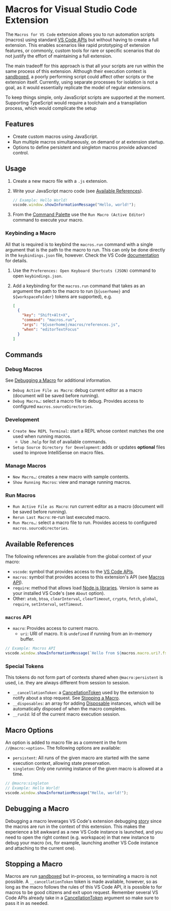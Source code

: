 # Macros for Visual Studio Code Extension 

The `Macros for VS Code` extension allows you to run automation scripts (macros) using standard [VS Code APIs](https://code.visualstudio.com/api/references/vscode-api) but without having to create a full extension. This enables scenarios like rapid prototyping of extension features, or commonly, custom tools for rare or specific scenarios that do not justify the effort of maintaining a full extension. 

The main tradeoff for this approach is that all your scripts are run within the same process of this extension. Although their execution context is [sandboxed](https://nodejs.org/api/vm.html#class-vmscript), a poorly performing script could affect other scripts or the extension itself.  Currently, using separate processes for isolation is not a goal, as it would essentially replicate the model of regular extensions.

To keep things simple, only JavaScript scripts are supported at the moment. Supporting TypeScript would require a toolchain and a transpilation process, which would complicate the setup

## Features

- Create custom macros using JavaScript.
- Run multiple macros simultaneously, on demand or at extension startup.
- Options to define persistent and singleton macros provide advanced control.

## Usage

1. Create a new macro file with a `.js` extension.
2. Write your JavaScript macro code (see [Available References](#available-references)).

   ```javascript
   // Example: Hello World!
   vscode.window.showInformationMessage("Hello, world!");
   ```
3. From the [Command Palette](https://code.visualstudio.com/api/references/contribution-points#contributes.commands) use the `Run Macro (Active Editor)` command to execute your macro.

### Keybinding a Macro
All that is required is to keybind the `macros.run` command with a single argument that is the path to the macro to run. This can only be done directly in the `keybindings.json` file, however. Check the VS Code [documentation](https://code.visualstudio.com/docs/editor/keybindings#_advanced-customization) for details.

1. Use the `Preferences: Open Keyboard Shortcuts (JSON)` command to open `keybindings.json`.
2. Add a keybinding for the `macros.run` command that takes as an argument the path to the macro to run (`${userhome}` and `${workspaceFolder}` tokens are supported), e.g.

   ```json
   [
     {
       "key": "Shift+Alt+X",
       "command": "macros.run",
       "args": "${userhome}/macros/references.js",
       "when": "editorTextFocus"
     }
   ]
   ```

## Commands

### Debug Macros
See [Debugging a Macro](#debugging-a-macro) for additional information.
* `Debug Active File as Macro`: debug current editor as a macro (document will be saved before running).
* `Debug Macro…`: select a macro file to debug. Provides access to configured `macros.sourceDirectories`.

### Development
* `Create New REPL Terminal`: start a REPL whose context matches the one used when running macros.
  * Use `.help` for list of available commands.
* `Setup Source Directory for Development`: adds or updates __optional__ files used to improve IntelliSense on macro files.

### Manage Macros
* `New Macro…`: creates a new macro with sample contents.
* `Show Running Macros`: view and manage running macros.

### Run Macros
* `Run Active File as Macro`: run current editor as a macro (document will be saved before running).
* `Rerun Last Macro`: re-run last executed macro.
* `Run Macro…`: select a macro file to run. Provides access to configured `macros.sourceDirectories`.

## Available References
The following references are available from the global context of your macro:
* `vscode`: symbol that provides access to the [VS Code APIs](https://code.visualstudio.com/api/references/vscode-api).
* `macros`: symbol that provides access to this extension's API (see [Macros API](#macros-api)). 
* `require`: method that allows load [Node.js libraries](https://nodejs.org/api/all.html). Version is same as your installed VS Code's (see `About` option).
* Other: `atob`, `btoa`, `clearInterval`, `clearTimeout`, `crypto`, `fetch`, `global`, `require`, `setInterval`, `setTimeout`.

### `macros` API
* `macro`: Provides access to current macro.
  * `uri`: URI of macro. It is `undefined` if running from an in-memory buffer.

```javascript
// Example: Macros API
vscode.window.showInformationMessage(`Hello from ${macros.macro.uri?.fsPath || 'somewhere'}!`);
```

### Special Tokens
This tokens do not form part of contexts shared when `@macro:persistent` is used, i.e. they are always different from session to session.
* `__cancellationToken`: a [CancellationToken](https://code.visualstudio.com/api/references/vscode-api#CancellationToken) used by the extension to notify about a stop request. See [Stopping a Macro](#stopping-a-macro).
* `__disposables`: an array for adding [Disposable](https://code.visualstudio.com/api/references/vscode-api#Disposable) instances, which will be automatically disposed of when the macro completes.
* `__runId`: Id of the current macro execution session.

## Macro Options

An option is added to macro file as a comment in the form `//@macro:«option»`. The following options are available:
* `persistent`: All runs of the given macro are started with the same execution context, allowing state preservation. 
* `singleton`: Only one running instance of the given macro is allowed at a time.

```javascript
// @macro:singleton
// Example: Hello World!
vscode.window.showInformationMessage("Hello, world!");
```

## Debugging a Macro
Debugging a macro leverages VS Code's extension debugging [story](https://code.visualstudio.com/api/get-started/your-first-extension#debugging-the-extension) since the macros are run in the context of this extension. This makes the experience a bit awkward as a new VS Code instance is launched, and you need to open the right context (e.g. workspace) in that new instance to debug your macro (vs, for example, launching another VS Code instance and attaching to the current one). 

## Stopping a Macro
Macros are run [sandboxed](https://nodejs.org/api/vm.html#class-vmscript) but in-process, so terminating a macro is not possible. A `__cancellationToken` token is made available, however, so as long as the macro follows the rules of this VS Code API, it is possible to for macros to be good citizens and exit upon request. 
Remember several VS Code APIs already take in a [CancellationToken](https://code.visualstudio.com/api/references/vscode-api#CancellationToken) argument so make sure to pass it in as needed.